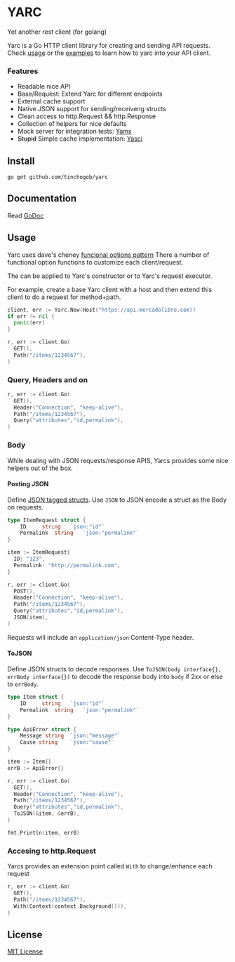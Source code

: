 # YARC
Yet another rest client (for golang)

Yarc is a Go HTTP client library for creating and sending API requests.
Check [usage](#usage) or the [examples](examples) to learn how to yarc into your API client.

### Features

* Readable nice API
* Base/Request: Extend Yarc for different endpoints
* External cache support
* Native JSON support for sending/receiveng structs
* Clean access to http.Request && http.Response
* Collection of helpers for nice defaults
* Mock server for integration tests: [Yams](https://github.com/tinchogob/yarc/tree/master/yams)
* ~~Stupid~~ Simple cache implementation: [Yasci](https://github.com/tinchogob/yarc/tree/master/yasci)

## Install

    go get github.com/tinchogob/yarc

## Documentation

Read [GoDoc](https://godoc.org/github.com/tinchogob/yarc)

## Usage
Yarc uses dave's cheney [funcional options pattern](https://dave.cheney.net/2014/10/17/functional-options-for-friendly-apis)
There a number of functional option functions to customize each client/request.

The can be applied to Yarc's constructor or to Yarc's request executor.

For example, create a base Yarc client with a host and then extend this client to do a request for method+path.

```go
client, err := Yarc.New(Host("https://api.mercadolibre.com))
if err != nil {
  panic(err)
}

r, err := client.Go(
  GET(),
  Path("/items/1234567"),
)
```

### Query, Headers and on 

```go
r, err := client.Go(
  GET(),
  Header("Connection", "keep-alive"),
  Path("/items/1234567"),
  Query("attributes","id,permalink"),
)
```

### Body

While dealing with JSON requests/response APIS, Yarcs provides some nice helpers out of the box.

#### Posting JSON

Define [JSON tagged structs](https://golang.org/pkg/encoding/json/). Use `JSON` to JSON encode a struct as the Body on requests.

```go
type ItemRequest struct {
    ID     string   `json:"id"`
    Permalink  string   `json:"permalink"`
}

item := ItemRequest{
  ID: "123",
  Permalink: "http://permalink.com",
}

r, err := client.Go(
  POST(),
  Header("Connection", "keep-alive"),
  Path("/items/1234567"),
  Query("attributes","id,permalink"),
  JSON(item),
)

```

Requests will include an `application/json` Content-Type header.

#### ToJSON

Define JSON structs to decode responses. Use `ToJSON(body interface{}, errBody interface{})` to decode the response body into `body` if 2xx or else to `errBody`.

```go
type Item struct {
    ID     string   `json:"id"`
    Permalink  string   `json:"permalink"`
}

type ApiError struct {
    Message string  `json:"message"`
    Cause string    `json:"cause"`
}

item := Item{}
errB := ApiError{}

r, err := client.Go(
  GET(),
  Header("Connection", "keep-alive"),
  Path("/items/1234567"),
  Query("attributes","id,permalink"),
  ToJSON(&item, &errB),
)

fmt.Println(item, errB)
```

### Accesing to http.Request

Yarcs provides an extension point called `With` to change/enhance each request

```go
r, err := client.Go(
  GET(),
  Path("/items/1234567"),
  With(Context(context.Background())),
)
```

## License

[MIT License](LICENSE)
